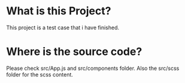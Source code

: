 # What is this Project?

This project is a test case that i have finished.

# Where is the source code?
Please check src/App.js and src/components folder.
Also the src/scss folder for the scss content.

